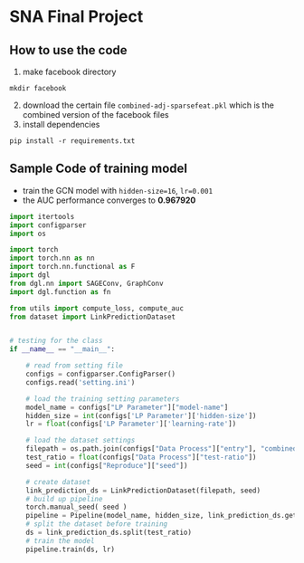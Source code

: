 # SNA Final Project

## How to use the code
1. make facebook directory
```
mkdir facebook
```
2. download the certain file `combined-adj-sparsefeat.pkl` which is the combined version of the facebook files
3. install dependencies
```
pip install -r requirements.txt
```

## Sample Code of training model
* train the GCN model with `hidden-size=16`, `lr=0.001`
* the AUC performance converges to **0.967920**
  
```python
import itertools
import configparser
import os

import torch
import torch.nn as nn
import torch.nn.functional as F
import dgl
from dgl.nn import SAGEConv, GraphConv
import dgl.function as fn

from utils import compute_loss, compute_auc
from dataset import LinkPredictionDataset


# testing for the class
if __name__ == "__main__":

    # read from setting file
    configs = configparser.ConfigParser()
    configs.read('setting.ini')

    # load the training setting parameters
    model_name = configs["LP Parameter"]["model-name"]
    hidden_size = int(configs['LP Parameter']['hidden-size'])
    lr = float(configs['LP Parameter']['learning-rate'])

    # load the dataset settings
    filepath = os.path.join(configs["Data Process"]["entry"], "combined-adj-sparsefeat.pkl")
    test_ratio = float(configs["Data Process"]["test-ratio"])
    seed = int(configs["Reproduce"]["seed"])

    # create dataset
    link_prediction_ds = LinkPredictionDataset(filepath, seed)
    # build up pipeline
    torch.manual_seed( seed )
    pipeline = Pipeline(model_name, hidden_size, link_prediction_ds.get_feature_size())
    # split the dataset before training
    ds = link_prediction_ds.split(test_ratio)
    # train the model
    pipeline.train(ds, lr)
```
